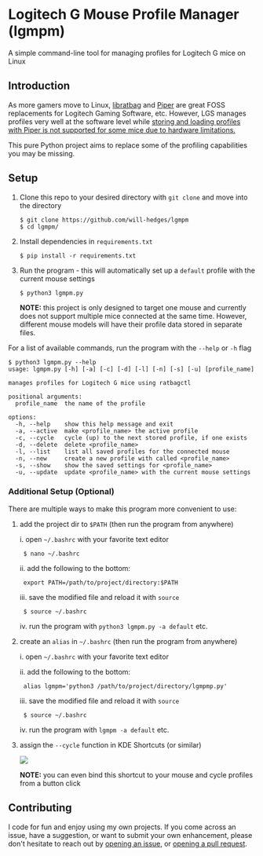 # Logitech G Mouse Profile Manager (lgmpm)
A simple command-line tool for managing profiles for Logitech G mice on Linux

## Introduction
As more gamers move to Linux, [libratbag](https://github.com/libratbag/libratbag) and [Piper](https://github.com/libratbag/piper) are great FOSS replacements for Logitech Gaming Software, etc. 
However, LGS manages profiles very well at the software level while [storing and loading profiles with Piper is not supported for some mice due to hardware limitations.](https://github.com/libratbag/piper/issues/631)

This pure Python project aims to replace some of the profiling capabilities you may be missing.

## Setup

1. Clone this repo to your desired directory with `git clone` and move into the directory
   
    ```
    $ git clone https://github.com/will-hedges/lgmpm
    $ cd lgmpm/
    ```

2. Install dependencies in `requirements.txt`
    
    ```
    $ pip install -r requirements.txt
    ```

3. Run the program - this will automatically set up a `default` profile with the current mouse settings

    ```
    $ python3 lgmpm.py
    ```
    **NOTE:** this project is only designed to target one mouse and currently does not support multiple mice connected at the same time. However, different mouse models will have their profile data stored in separate files.
    
For a list of available commands, run the program with the `--help` or `-h` flag

    
    $ python3 lgmpm.py --help
    usage: lgmpm.py [-h] [-a] [-c] [-d] [-l] [-n] [-s] [-u] [profile_name]

    manages profiles for Logitech G mice using ratbagctl

    positional arguments:
      profile_name  the name of the profile
    
    options:
      -h, --help    show this help message and exit
      -a, --active  make <profile_name> the active profile
      -c, --cycle   cycle (up) to the next stored profile, if one exists
      -d, --delete  delete <profile_name>
      -l, --list    list all saved profiles for the connected mouse
      -n, --new     create a new profile with called <profile_name>
      -s, --show    show the saved settings for <profile_name>
      -u, --update  update <profile_name> with the current mouse settings

    

### Additional Setup (Optional)
There are multiple ways to make this program more convenient to use:

1. add the project dir to `$PATH` (then run the program from anywhere)
    
    i. open `~/.bashrc` with your favorite text editor

        $ nano ~/.bashrc
    
    ii. add the following to the bottom:
    
        export PATH=/path/to/project/directory:$PATH
    
    iii. save the modified file and reload it with `source`
        
        $ source ~/.bashrc
    
    iv. run the program with `python3 lgmpm.py -a default` etc.
    
2. create an `alias` in `~/.bashrc` (then run the program from anywhere)

    i. open `~/.bashrc` with your favorite text editor
    
    ii. add the following to the bottom:
        
        alias lgmpm='python3 /path/to/project/directory/lgmpmp.py'
    
    iii. save the modified file and reload it with `source`
        
        $ source ~/.bashrc
    
    iv. run the program with `lgmpm -a default` etc.
    
3. assign the `--cycle` function in KDE Shortcuts (or similar)
    
    ![](https://i.imgur.com/TuIGxMc.png)

    **NOTE:** you can even bind this shortcut to your mouse and cycle profiles from a button click
    

## Contributing

I code for fun and enjoy using my own projects. If you come across an issue, have a suggestion, or want to submit your own enhancement, please don't hesitate to reach out by [opening an issue](https://github.com/will-hedges/lgmpm/issues/), or [opening a pull request](https://github.com/will-hedges/lgmpm/pulls).
